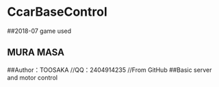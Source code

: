 # CcarBaseControl
##2018-07 game used
## MURA MASA
##Author：TOOSAKA   //QQ：2404914235    //From GitHub
##Basic server and motor control
